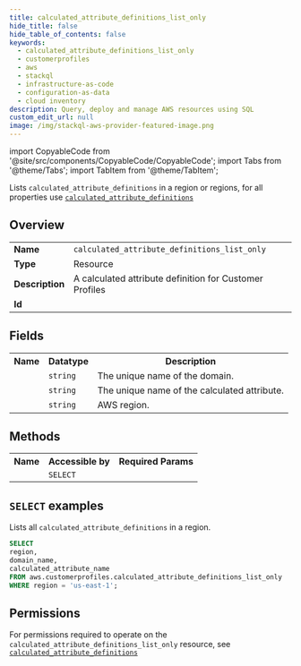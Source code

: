 ```yaml
---
title: calculated_attribute_definitions_list_only
hide_title: false
hide_table_of_contents: false
keywords:
  - calculated_attribute_definitions_list_only
  - customerprofiles
  - aws
  - stackql
  - infrastructure-as-code
  - configuration-as-data
  - cloud inventory
description: Query, deploy and manage AWS resources using SQL
custom_edit_url: null
image: /img/stackql-aws-provider-featured-image.png
---
```


import CopyableCode from '@site/src/components/CopyableCode/CopyableCode';
import Tabs from '@theme/Tabs';
import TabItem from '@theme/TabItem';

Lists <code>calculated_attribute_definitions</code> in a region or regions, for all properties use <a href="/services/serviceName/calculated_attribute_definitions/"><code>calculated_attribute_definitions</code></a>

## Overview
<table>
<tbody>
<tr><td><b>Name</b></td><td><code>calculated_attribute_definitions_list_only</code></td></tr>
<tr><td><b>Type</b></td><td>Resource</td></tr>
<tr><td><b>Description</b></td><td>A calculated attribute definition for Customer Profiles</td></tr>
<tr><td><b>Id</b></td><td><CopyableCode code="aws.customerprofiles.calculated_attribute_definitions_list_only" /></td></tr>
</tbody>
</table>

## Fields
<table>
<tbody>
<tr><th>Name</th><th>Datatype</th><th>Description</th></tr><tr><td><CopyableCode code="domain_name" /></td><td><code>string</code></td><td>The unique name of the domain.</td></tr>
<tr><td><CopyableCode code="calculated_attribute_name" /></td><td><code>string</code></td><td>The unique name of the calculated attribute.</td></tr>
<tr><td><CopyableCode code="region" /></td><td><code>string</code></td><td>AWS region.</td></tr>
</tbody>
</table>

## Methods

<table>
<tbody>
  <tr>
    <th>Name</th>
    <th>Accessible by</th>
    <th>Required Params</th>
  </tr>
  <tr>
    <td><CopyableCode code="list_resources" /></td>
    <td><code>SELECT</code></td>
    <td><CopyableCode code="region" /></td>
  </tr>
</tbody>
</table>

## `SELECT` examples
Lists all <code>calculated_attribute_definitions</code> in a region.
```sql
SELECT
region,
domain_name,
calculated_attribute_name
FROM aws.customerprofiles.calculated_attribute_definitions_list_only
WHERE region = 'us-east-1';
```


## Permissions

For permissions required to operate on the <code>calculated_attribute_definitions_list_only</code> resource, see <a href="/services/customerprofiles/calculated_attribute_definitions/#permissions"><code>calculated_attribute_definitions</code></a>

